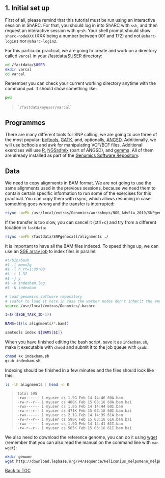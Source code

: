 ## 1. Initial set up
First of all, please remind that this tutorial must be run using an interactive session in ShARC. For that, you should log in into ShARC with `ssh`, and then request an interactive session with `qrsh`. Your shell prompt should show `sharc-nodeXXX` (XXX being a number between 001 and 172) and not `@sharc-login1` nor `@sharc-login2`.

For this particular practical, we are going to create and work on a directory called `varcal` in your /fastdata/$USER directory:
```bash
cd /fastdata/$USER
mkdir varcal
cd varcal
```
Remember you can check your current working directory anytime with the command `pwd`.
It should show something like:
```bash
pwd
```
>`´/fastdata/myuser/varcal`´<br>

## Programmes
There are many different tools for SNP calling, we are going to use three of the most popular: [bcftools](http://www.htslib.org/), [GATK](https://software.broadinstitute.org/gatk/), and, optionally, [ANGSD](http://www.popgen.dk/angsd/index.php/ANGSD). Additionally, we will use bcftools and awk for manipulating VCF/BCF files. Additional exercises will use [R](https://cran.r-project.org/), [NGSadmix](http://www.popgen.dk/software/index.php/NgsAdmix) (part of ANGSD), and [gemma](http://www.xzlab.org/software.html). All of them are already installed as part of the [Genomics Software Repository](http://soria-carrasco.staff.shef.ac.uk/softrepo/).

## Data
We need to copy alignments in BAM format. We are not going to use the same alignments used in the previous sessions, because we need them to contain certain specific information to run some of the exercises for this practical. You can copy them with rsync, which allows resuming in case something goes wrong and the transfer is interrupted:
```bash
rsync -avPh /usr/local/extras/Genomics/workshops/NGS_AdvSta_2019/SNPgenocall/alignments ./
```
If the transfer is too slow, you can cancel it (ctrl+c) and try from a different location in `fastdata`:
```bash
rsync -avPh /fastdata/SNPgenocall/alignments ./
```
It is important to have all the BAM files indexed. To speed things up, we can use an [SGE array job](http://docs.hpc.shef.ac.uk/en/latest/parallel/JobArray.html) to index files in parallel:
```bash
#!/bin/bash
#$ -l mem=2g
#$ -l h_rt=1:00:00
#$ -t 1-32
#$ -j y
#$ -o indexbam.log
#$ -N indexbam

# Load genomics software repository
# (safer to load it here in case the worker nodes don't inherit the environment)
source /usr/local/extras/Genomics/.bashrc

I=$(($SGE_TASK_ID-1))

BAMS=($(ls alignments/*.bam))

samtools index ${BAMS[$I]}
```
When you have finished editing the bash script, save it as `indexbam.sh`, make it executable with `chmod` and submit it to the job queue with `qsub`:
```bash
chmod +x indexbam.sh
qsub indexbam.sh
```
Indexing should be finished in a few minutes and the files should look like this:
```bash
ls -lh alignments | head -n 8
```
>``total 59G``<br>
>``-rwx------ 1 myuser cs 1.9G Feb 14 14:46 60A.bam``<br>
>``-rw-r--r-- 1 myuser cs 486K Feb 15 03:18 60A.bam.bai``<br>
>``-rwx------ 1 myuser cs 1.8G Feb 14 14:44 60I.bam``<br>
>``-rw-r--r-- 1 myuser cs 471K Feb 15 03:18 60I.bam.bai``<br>
>``-rwx------ 1 myuser cs 2.1G Feb 14 14:39 61A.bam``<br>
>``-rw-r--r-- 1 myuser cs 590K Feb 15 03:18 61A.bam.bai``<br>
>``-rwx------ 1 myuser cs 1.9G Feb 14 14:41 61I.bam``<br>
>``-rw-r--r-- 1 myuser cs 505K Feb 15 03:18 61I.bam.bai``<br>

We also need to download the reference genome, you can do it using [wget](https://www.gnu.org/software/wget/manual/wget.html) (remember that you can also read the manual on the command line with `man wget`):
```bash
mkdir genome
wget http://download.lepbase.org/v4/sequence/Heliconius_melpomene_melpomene_Hmel2_-_scaffolds.fa.gz -O genome/Hmel2.fa.gz
```
[Back to TOC](index.md)
